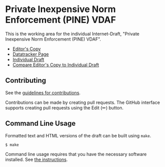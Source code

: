 # Private Inexpensive Norm Enforcement (PINE) VDAF

This is the working area for the individual Internet-Draft, "Private Inexpensive Norm Enforcement (PINE) VDAF".

* [Editor's Copy](https://junyechen1996.github.io/draft-chen-cfrg-vdaf-pine/#go.draft-chen-cfrg-vdaf-pine.html)
* [Datatracker Page](https://datatracker.ietf.org/doc/draft-chen-cfrg-vdaf-pine)
* [Individual Draft](https://datatracker.ietf.org/doc/html/draft-chen-cfrg-vdaf-pine)
* [Compare Editor's Copy to Individual Draft](https://junyechen1996.github.io/draft-chen-cfrg-vdaf-pine/#go.draft-chen-cfrg-vdaf-pine.diff)


## Contributing

See the
[guidelines for contributions](https://github.com/junyechen1996/draft-chen-cfrg-vdaf-pine/blob//CONTRIBUTING.md).

Contributions can be made by creating pull requests.
The GitHub interface supports creating pull requests using the Edit (✏) button.


## Command Line Usage

Formatted text and HTML versions of the draft can be built using `make`.

```sh
$ make
```

Command line usage requires that you have the necessary software installed.  See
[the instructions](https://github.com/martinthomson/i-d-template/blob/main/doc/SETUP.md).

